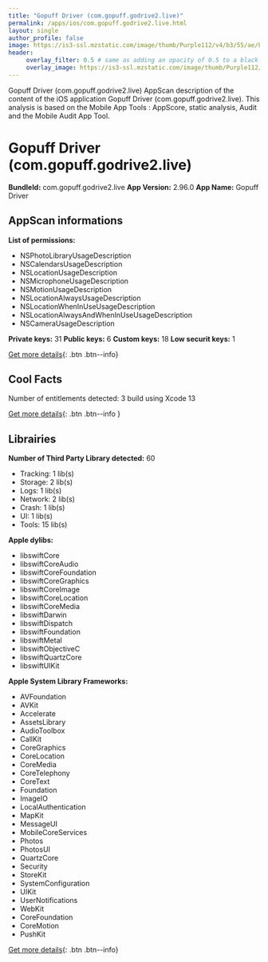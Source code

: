 ```yaml
---
title: "Gopuff Driver (com.gopuff.godrive2.live)"
permalink: /apps/ios/com.gopuff.godrive2.live.html
layout: single
author_profile: false
image: https://is3-ssl.mzstatic.com/image/thumb/Purple112/v4/b3/55/ae/b355ae55-dfc3-a607-b252-3b8601fa90fe/AppIcon-0-0-1x_U007emarketing-0-0-0-7-0-0-sRGB-0-0-0-GLES2_U002c0-512MB-85-220-0-0.png/512x512bb.jpg
header: 
     overlay_filter: 0.5 # same as adding an opacity of 0.5 to a black background
     overlay_image: https://is3-ssl.mzstatic.com/image/thumb/Purple112/v4/b3/55/ae/b355ae55-dfc3-a607-b252-3b8601fa90fe/AppIcon-0-0-1x_U007emarketing-0-0-0-7-0-0-sRGB-0-0-0-GLES2_U002c0-512MB-85-220-0-0.png/512x512bb.jpg
---
```

Gopuff Driver (com.gopuff.godrive2.live) AppScan description of the content of the iOS application Gopuff Driver (com.gopuff.godrive2.live). This analysis is based on the Mobile App Tools : AppScore, static analysis, Audit and the Mobile Audit App Tool.

# Gopuff Driver (com.gopuff.godrive2.live)

**BundleId:** com.gopuff.godrive2.live
**App Version:** 2.96.0
**App Name:** Gopuff Driver


## AppScan informations 

**List of permissions:** 
- NSPhotoLibraryUsageDescription
- NSCalendarsUsageDescription
- NSLocationUsageDescription
- NSMicrophoneUsageDescription
- NSMotionUsageDescription
- NSLocationAlwaysUsageDescription
- NSLocationWhenInUseUsageDescription
- NSLocationAlwaysAndWhenInUseUsageDescription
- NSCameraUsageDescription
  
  
**Private keys:** 31
**Public keys:** 6
**Custom keys:** 18
**Low securit keys:** 1
  
[Get more details](/pricing.html){: .btn .btn--info}

## Cool Facts

Number of entitlements detected: 3
build using Xcode 13
  
[Get more details](/pricing.html){: .btn .btn--info }

## Librairies 
**Number of Third Party Library detected:** 60
- Tracking: 1 lib(s)
- Storage: 2 lib(s)
- Logs: 1 lib(s)
- Network: 2 lib(s)
- Crash: 1 lib(s)
- UI: 1 lib(s)
- Tools: 15 lib(s)


**Apple dylibs:**
- libswiftCore
- libswiftCoreAudio
- libswiftCoreFoundation
- libswiftCoreGraphics
- libswiftCoreImage
- libswiftCoreLocation
- libswiftCoreMedia
- libswiftDarwin
- libswiftDispatch
- libswiftFoundation
- libswiftMetal
- libswiftObjectiveC
- libswiftQuartzCore
- libswiftUIKit


**Apple System Library Frameworks:**
- AVFoundation
- AVKit
- Accelerate
- AssetsLibrary
- AudioToolbox
- CallKit
- CoreGraphics
- CoreLocation
- CoreMedia
- CoreTelephony
- CoreText
- Foundation
- ImageIO
- LocalAuthentication
- MapKit
- MessageUI
- MobileCoreServices
- Photos
- PhotosUI
- QuartzCore
- Security
- StoreKit
- SystemConfiguration
- UIKit
- UserNotifications
- WebKit
- CoreFoundation
- CoreMotion
- PushKit


  
[Get more details](/pricing.html){: .btn .btn--info}

